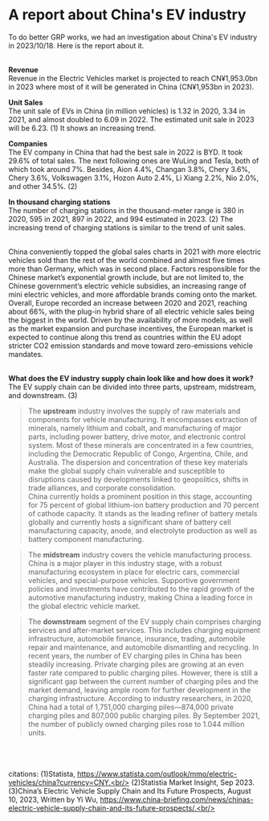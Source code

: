 # A report about China's EV industry

To do better GRP works, we had an investigation about China's EV industry in 2023/10/18. Here is the report about it.<br/><br/>


**Revenue**<br/>
Revenue in the Electric Vehicles market is projected to reach CN¥1,953.0bn in 2023 where most of it will be generated in China (CN¥1,953bn in 2023).

**Unit Sales**<br/>
The unit sale of EVs in China (in million vehicles) is 1.32 in 2020, 3.34 in 2021, and almost doubled to 6.09 in 2022. The estimated unit sale in 2023 will be 6.23. (1) It shows an increasing trend.

**Companies**<br/>
The EV company in China that had the best sale in 2022 is BYD. It took 29.6% of total sales. The next following ones are WuLing and Tesla, both of which took around 7%. Besides, Aion 4.4%, Changan 3.8%, Chery 3.6%, Chery 3.6%, Volkswagen 3.1%, Hozon Auto 2.4%, Li Xiang 2.2%, Nio 2.0%, and other 34.5%. (2)

**In thousand charging stations**<br/>
The number of charging stations in the thousand-meter range is 380 in 2020, 595 in 2021, 897 in 2022, and 994 estimated in 2023. (2)
The increasing trend of charging stations is similar to the trend of unit sales.

<br/>China conveniently topped the global sales charts in 2021 with more electric vehicles sold than the rest of the world combined and almost five times more than Germany, which was in second place. Factors responsible for the Chinese market’s exponential growth include, but are not limited to, the Chinese government’s electric vehicle subsidies, an increasing range of mini electric vehicles, and more affordable brands coming onto the market. Overall, Europe recorded an increase between 2020 and 2021, reaching about 66%, with the plug-in hybrid share of all electric vehicle sales being the biggest in the world. Driven by the availability of more models, as well as the market expansion and purchase incentives, the European market is expected to continue along this trend as countries within the EU adopt stricter CO2 emission standards and move toward zero-emissions vehicle mandates. <br/><br/>

**What does the EV industry supply chain look like and how does it work?** <br/>
The EV supply chain can be divided into three parts, upstream, midstream, and downstream. (3) <br/>

> The **upstream** industry involves the supply of raw materials and components for vehicle manufacturing. It encompasses extraction of minerals, namely lithium and cobalt, and manufacturing of major parts, including power battery, drive motor, and electronic control system. Most of these minerals are concentrated in a few countries, including the Democratic Republic of Congo, Argentina, Chile, and Australia. The dispersion and concentration of these key materials make the global supply chain vulnerable and susceptible to disruptions caused by developments linked to geopolitics, shifts in trade alliances, and corporate consolidation.  
China currently holds a prominent position in this stage, accounting for 75 percent of global lithium-ion battery production and 70 percent of cathode capacity. It stands as the leading refiner of battery metals globally and currently hosts a significant share of battery cell manufacturing capacity, anode, and electrolyte production as well as battery component manufacturing.<br/>

> The **midstream** industry covers the vehicle manufacturing process. China is a major player in this industry stage, with a robust manufacturing ecosystem in place for electric cars, commercial vehicles, and special-purpose vehicles. Supportive government policies and investments have contributed to the rapid growth of the automotive manufacturing industry, making China a leading force in the global electric vehicle market.

> The **downstream** segment of the EV supply chain comprises charging services and after-market services. This includes charging equipment infrastructure, automobile finance, insurance, trading, automobile repair and maintenance, and automobile dismantling and recycling. In recent years, the number of EV charging piles in China has been steadily increasing. Private charging piles are growing at an even faster rate compared to public charging piles. However, there is still a significant gap between the current number of charging piles and the market demand, leaving ample room for further development in the charging infrastructure. According to industry researchers, in 2020, China had a total of 1,751,000 charging piles—874,000 private charging piles and 807,000 public charging piles. By September 2021, the number of publicly owned charging piles rose to 1.044 million units.




<br/><br/><br/>
citations:
(1)Statista, https://www.statista.com/outlook/mmo/electric-vehicles/china?currency=CNY.<br/>
(2)Statistia Market Insight, Sep 2023.<br/>
(3)China’s Electric Vehicle Supply Chain and Its Future Prospects, August 10, 2023, Written by Yi Wu, https://www.china-briefing.com/news/chinas-electric-vehicle-supply-chain-and-its-future-prospects/.<br/>
